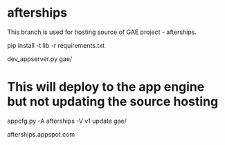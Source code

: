 # afterships

This branch is used for hosting source of GAE project - afterships.

pip install -t lib -r requirements.txt

dev_appserver.py gae/


# This will deploy to the app engine but not updating the source hosting

appcfg.py -A afterships -V v1  update gae/


afterships.appspot.com


